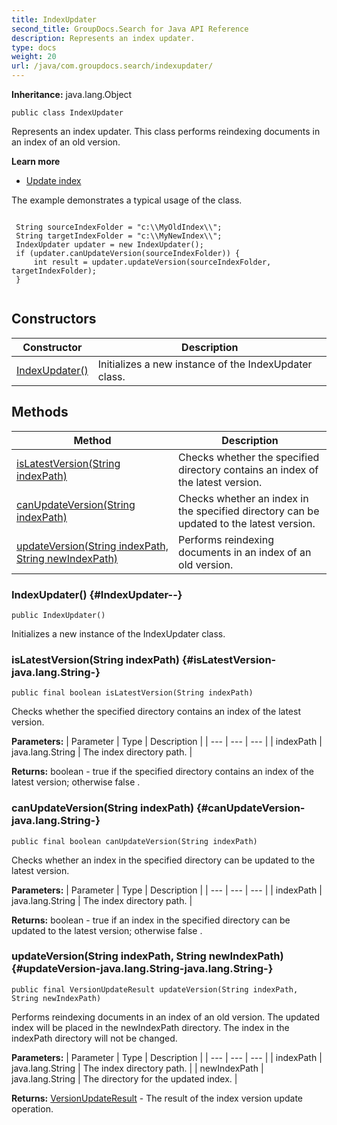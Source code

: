 ```yaml
---
title: IndexUpdater
second_title: GroupDocs.Search for Java API Reference
description: Represents an index updater.
type: docs
weight: 20
url: /java/com.groupdocs.search/indexupdater/
---
```

**Inheritance:**
java.lang.Object
```
public class IndexUpdater
```

Represents an index updater. This class performs reindexing documents in an index of an old version.

**Learn more**

 *  [Update index][]

The example demonstrates a typical usage of the class.

```

 String sourceIndexFolder = "c:\\MyOldIndex\\";
 String targetIndexFolder = "c:\\MyNewIndex\\";
 IndexUpdater updater = new IndexUpdater();
 if (updater.canUpdateVersion(sourceIndexFolder)) {
     int result = updater.updateVersion(sourceIndexFolder, targetIndexFolder);
 }
 
```


[Update index]: https://docs.groupdocs.com/display/searchjava/Update+index
## Constructors

| Constructor | Description |
| --- | --- |
| [IndexUpdater()](#IndexUpdater--) | Initializes a new instance of the  IndexUpdater  class. |
## Methods

| Method | Description |
| --- | --- |
| [isLatestVersion(String indexPath)](#isLatestVersion-java.lang.String-) | Checks whether the specified directory contains an index of the latest version. |
| [canUpdateVersion(String indexPath)](#canUpdateVersion-java.lang.String-) | Checks whether an index in the specified directory can be updated to the latest version. |
| [updateVersion(String indexPath, String newIndexPath)](#updateVersion-java.lang.String-java.lang.String-) | Performs reindexing documents in an index of an old version. |
### IndexUpdater() {#IndexUpdater--}
```
public IndexUpdater()
```


Initializes a new instance of the  IndexUpdater  class.

### isLatestVersion(String indexPath) {#isLatestVersion-java.lang.String-}
```
public final boolean isLatestVersion(String indexPath)
```


Checks whether the specified directory contains an index of the latest version.

**Parameters:**
| Parameter | Type | Description |
| --- | --- | --- |
| indexPath | java.lang.String | The index directory path. |

**Returns:**
boolean -  true  if the specified directory contains an index of the latest version; otherwise  false .
### canUpdateVersion(String indexPath) {#canUpdateVersion-java.lang.String-}
```
public final boolean canUpdateVersion(String indexPath)
```


Checks whether an index in the specified directory can be updated to the latest version.

**Parameters:**
| Parameter | Type | Description |
| --- | --- | --- |
| indexPath | java.lang.String | The index directory path. |

**Returns:**
boolean -  true  if an index in the specified directory can be updated to the latest version; otherwise  false .
### updateVersion(String indexPath, String newIndexPath) {#updateVersion-java.lang.String-java.lang.String-}
```
public final VersionUpdateResult updateVersion(String indexPath, String newIndexPath)
```


Performs reindexing documents in an index of an old version. The updated index will be placed in the  newIndexPath  directory. The index in the  indexPath  directory will not be changed.

**Parameters:**
| Parameter | Type | Description |
| --- | --- | --- |
| indexPath | java.lang.String | The index directory path. |
| newIndexPath | java.lang.String | The directory for the updated index. |

**Returns:**
[VersionUpdateResult](../../com.groupdocs.search.common/versionupdateresult) - The result of the index version update operation.
